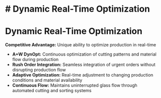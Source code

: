 # # Dynamic Real-Time Optimization

# Dynamic Real-Time Optimization
**Competitive Advantage:** Unique ability to optimize production in real-time
- **A+W DynOpt:** Continuous optimization of cutting patterns and material flow during production
- **Rush Order Integration:** Seamless integration of urgent orders without disrupting production flow
- **Adaptive Optimization:** Real-time adjustment to changing production conditions and material availability
- **Continuous Flow:** Maintains uninterrupted glass flow through automated cutting and sorting systems

